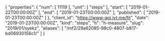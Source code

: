 {
  "properties": {
    "num": [
      11119
    ],
    "unit": [
      "steps"
    ],
    "start": [
      "2019-01-22T00:00:00Z"
    ],
    "end": [
      "2019-01-23T00:00:00Z"
    ],
    "published": [
      "2019-01-23T00:00:00Z"
    ]
  },
  "client_id": "https://www-api.jvt.me/fit",
  "date": "2019-01-23T00:00:00Z",
  "kind": "steps",
  "h": "h-measure",
  "slug": "2019/01/syekz",
  "aliases": [
    "/mf2/29a62085-98c0-4807-b817-bd06930156c1/"
  ]
}
